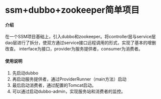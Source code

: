 # ssm+dubbo+zookeeper简单项目

#### 介绍
在一个SSM项目基础上，引入dubbo和zookeeper。将controller层与service层dao层进行了拆分，使双方通过service接口远程调用的形式，实现了基本的增删改查。
interface为接口，provider为服务提供者，consumer为消费者。


#### 使用说明

1.  先启动dubbo
2.  再启动服务提供者，通过ProviderRunner（main方法）启动
3.  最后启动消费者，通过配置的Tomcat启动。
4.  可以通过启动dubbo-admin，实现服务站和消费者的监控。
